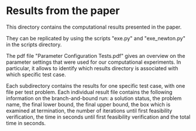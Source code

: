 # Results from the paper

This directory contains the computational results presented in the paper. 

They can be replicated by using the scripts "exe.py" and "exe_newton.py" in the scripts directory.

The pdf file "Parameter Configuration Tests.pdf" gives an overview on the parameter settings that were used for our computational experiments.
In particular, it allows to identify which results directory is associated with which specific test case.

Each subdirectory contains the results for one specific test case, with one file per test problem.
Each individual result file contains the following information on the branch-and-bound run:
a solution status, the problem name, the final lower bound, the final upper bound, the box which is examined at termination, the number
of iterations until first feasibility verification, the time in seconds until first feasibility verification and the total time in seconds.